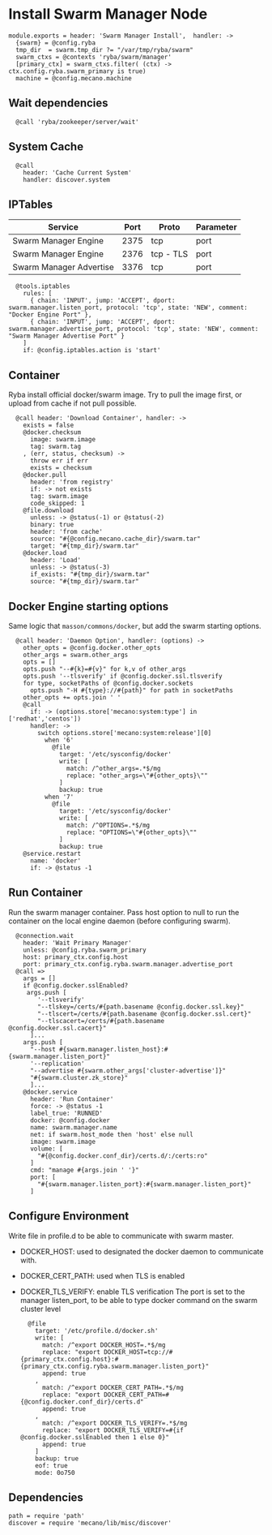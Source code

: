 
# Install Swarm Manager Node
    
    module.exports = header: 'Swarm Manager Install',  handler: ->
      {swarm} = @config.ryba
      tmp_dir  = swarm.tmp_dir ?= "/var/tmp/ryba/swarm"
      swarm_ctxs = @contexts 'ryba/swarm/manager'
      [primary_ctx] = swarm_ctxs.filter( (ctx) -> ctx.config.ryba.swarm_primary is true)
      machine = @config.mecano.machine

## Wait dependencies

      @call 'ryba/zookeeper/server/wait'

## System Cache 

      @call 
        header: 'Cache Current System'
        handler: discover.system

## IPTables

| Service                 | Port  | Proto       | Parameter          |
|-------------------------|-------|-------------|--------------------|
| Swarm Manager Engine    | 2375  | tcp         | port               |
| Swarm Manager Engine    | 2376  | tcp - TLS   | port               |
| Swarm Manager Advertise | 3376  | tcp         | port               |
  
      @tools.iptables
        rules: [
          { chain: 'INPUT', jump: 'ACCEPT', dport: swarm.manager.listen_port, protocol: 'tcp', state: 'NEW', comment: "Docker Engine Port" },
          { chain: 'INPUT', jump: 'ACCEPT', dport: swarm.manager.advertise_port, protocol: 'tcp', state: 'NEW', comment: "Swarm Manager Advertise Port" }
        ]
        if: @config.iptables.action is 'start'

## Container
Ryba install official docker/swarm image.
Try to pull the image first, or upload from cache if not pull possible.

      @call header: 'Download Container', handler: ->
        exists = false
        @docker.checksum
          image: swarm.image
          tag: swarm.tag
        , (err, status, checksum) ->
          throw err if err
          exists = checksum
        @docker.pull
          header: 'from registry'
          if: -> not exists
          tag: swarm.image
          code_skipped: 1
        @file.download
          unless: -> @status(-1) or @status(-2)
          binary: true
          header: 'from cache'
          source: "#{@config.mecano.cache_dir}/swarm.tar"
          target: "#{tmp_dir}/swarm.tar"
        @docker.load
          header: 'Load'
          unless: -> @status(-3)
          if_exists: "#{tmp_dir}/swarm.tar"
          source: "#{tmp_dir}/swarm.tar"

## Docker Engine starting options
Same logic that `masson/commons/docker`, but add the swarm starting options.

      @call header: 'Daemon Option', handler: (options) ->
        other_opts = @config.docker.other_opts
        other_args = swarm.other_args
        opts = []
        opts.push "--#{k}=#{v}" for k,v of other_args
        opts.push '--tlsverify' if @config.docker.ssl.tlsverify
        for type, socketPaths of @config.docker.sockets
          opts.push "-H #{type}://#{path}" for path in socketPaths
        other_opts += opts.join ' '
        @call 
          if: -> (options.store['mecano:system:type'] in ['redhat','centos'])
          handler: ->
            switch options.store['mecano:system:release'][0]
              when '6' 
                @file
                  target: '/etc/sysconfig/docker'
                  write: [
                    match: /^other_args=.*$/mg
                    replace: "other_args=\"#{other_opts}\"" 
                  ]
                  backup: true
              when '7'
                @file
                  target: '/etc/sysconfig/docker'
                  write: [
                    match: /^OPTIONS=.*$/mg
                    replace: "OPTIONS=\"#{other_opts}\"" 
                  ]
                  backup: true
        @service.restart
          name: 'docker'
          if: -> @status -1

## Run Container
Run the swarm manager container. Pass host option to null to run the container
on the local engine daemon (before configuring swarm).

      @connection.wait
        header: 'Wait Primary Manager'
        unless: @config.ryba.swarm_primary
        host: primary_ctx.config.host
        port: primary_ctx.config.ryba.swarm.manager.advertise_port
      @call =>
        args = []
        if @config.docker.sslEnabled?
         args.push [
            '--tlsverify'
            "--tlskey=/certs/#{path.basename @config.docker.ssl.key}"
            "--tlscert=/certs/#{path.basename @config.docker.ssl.cert}"
            "--tlscacert=/certs/#{path.basename @config.docker.ssl.cacert}"
          ]...
        args.push [
          "--host #{swarm.manager.listen_host}:#{swarm.manager.listen_port}"
          '--replication'
          "--advertise #{swarm.other_args['cluster-advertise']}"
          "#{swarm.cluster.zk_store}"
          ]...
        @docker.service
          header: 'Run Container'
          force: -> @status -1
          label_true: 'RUNNED'
          docker: @config.docker
          name: swarm.manager.name
          net: if swarm.host_mode then 'host' else null
          image: swarm.image
          volume: [
            "#{@config.docker.conf_dir}/certs.d/:/certs:ro"
          ]
          cmd: "manage #{args.join ' '}"
          port: [
            "#{swarm.manager.listen_port}:#{swarm.manager.listen_port}"
          ]

## Configure Environment
Write file in profile.d to be able to communicate with swarm master.
- DOCKER_HOST: used to designated the docker daemon to communicate with.
- DOCKER_CERT_PATH: used when TLS is enabled
- DOCKER_TLS_VERIFY: enable TLS verification
The port is set to the manager listen_port, to be able to type docker command
on the swarm cluster level

        @file
          target: '/etc/profile.d/docker.sh'
          write: [
            match: /^export DOCKER_HOST=.*$/mg
            replace: "export DOCKER_HOST=tcp://#{primary_ctx.config.host}:#{primary_ctx.config.ryba.swarm.manager.listen_port}" 
            append: true
          ,
            match: /^export DOCKER_CERT_PATH=.*$/mg
            replace: "export DOCKER_CERT_PATH=#{@config.docker.conf_dir}/certs.d" 
            append: true
          ,
            match: /^export DOCKER_TLS_VERIFY=.*$/mg
            replace: "export DOCKER_TLS_VERIFY=#{if @config.docker.sslEnabled then 1 else 0}" 
            append: true
          ]
          backup: true
          eof: true
          mode: 0o750

## Dependencies
    
    path = require 'path'
    discover = require 'mecano/lib/misc/discover'
